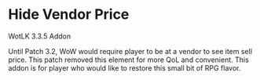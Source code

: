 # Hide Vendor Price
WotLK 3.3.5 Addon

Until Patch 3.2, WoW would require player to be at a vendor to see item sell price. This patch removed this element for more QoL and convenient. This addon is for player who would like to restore this small bit of RPG flavor.
